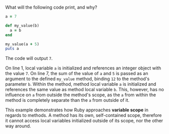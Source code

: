 What will the following code print, and why?
```Ruby
a = 7

def my_value(b)
  a = b
end

my_value(a + 5)
puts a
```
The code will output `7`.

On line 1, local variable `a` is initialized and references an integer object with the value `7`. On line 7, the sum of the value of `a` and `5` is passed as an argument to the defined `my_value` method, binding `12` to the method's parameter `b`. Within the method, method local variable `a` is initialized and references the same value as method local variable `b`. This, however, has no influence on `a` from outside the method's scope, as the `a` from within the method is completely separate than the `a` from outside of it.

This example demonstrates how Ruby approaches **variable scope** in regards to methods. A method has its own, self-contained scope, therefore it cannot access local variables initialized outside of its scope, nor the other way around.